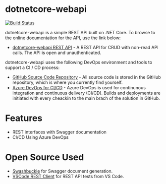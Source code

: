 # dotnetcore-webapi
[![Build Status](https://beckshome.visualstudio.com/dotnetcore-webapi/_apis/build/status/thbst16.dotnetcore-webapi?branchName=main)](https://beckshome.visualstudio.com/dotnetcore-webapi/_build/latest?definitionId=6&branchName=main)

dotnetcore-webapi is a simple REST API built on .NET Core. To browse to the online documentation for the API, use the link below:
* [dotnetcore-webapi REST API](https://beckshome-webapi.azurewebsites.net/swagger/index.html) - A REST API for CRUD with non-read API calls. The API is open and unauthenticated.

dotnetcore-webapi uses the following DevOps environment and tools to support a CI / CD process:
* [GitHub Source Code Repository](https://github.com/thbst16/dotnetcore-webapi) - All source code is stored in the GitHub repository, which is where you currently find yourself.
* [Azure DevOps for CI/CD](https://beckshome.visualstudio.com/dotnetcore-webapi/_build) - Azure DevOps is used for continunous integration and continuous delivery (CI/CD). Builds and deployments are initiated with every cheackin to the main brach of the solution in GitHub.

# Features

* REST interfaces with Swagger documentation
* CI/CD Using Azure DevOps

# Open Source Used

* [Swashbuckle](https://github.com/domaindrivendev/Swashbuckle) for Swagger document generation.
* [VSCode REST Client](https://github.com/Huachao/vscode-restclient/blob/master/README.md) for REST API tests from VS Code. 